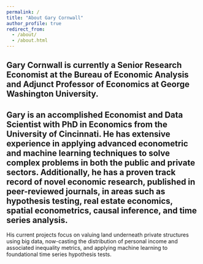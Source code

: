 ```yaml
---
permalink: /
title: "About Gary Cornwall"
author_profile: true
redirect_from: 
  - /about/
  - /about.html
---
```


Gary Cornwall is currently a Senior Research Economist at the Bureau of Economic Analysis and Adjunct Professor of Economics at George Washington University.
---
Gary is an accomplished Economist and Data Scientist with PhD in Economics from the University of Cincinnati. He has extensive experience in applying advanced econometric and machine learning techniques to solve complex problems in both the public and private sectors. Additionally, he has a proven track record of novel economic research, published in peer-reviewed journals, in areas such as hypothesis testing, real estate economics, spatial econometrics, causal inference, and time series analysis.
---
His current projects focus on valuing land underneath private structures using big data, now-casting the distribution of personal income and associated inequality metrics, and applying machine learning to foundational time series hypothesis tests. 